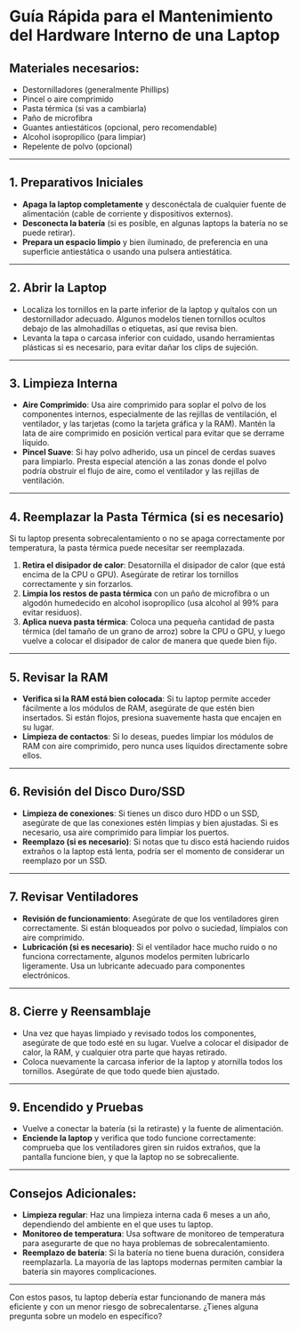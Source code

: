 # Guía Rápida para el Mantenimiento del Hardware Interno de una Laptop

## Materiales necesarios:
- Destornilladores (generalmente Phillips)
- Pincel o aire comprimido
- Pasta térmica (si vas a cambiarla)
- Paño de microfibra
- Guantes antiestáticos (opcional, pero recomendable)
- Alcohol isopropílico (para limpiar)
- Repelente de polvo (opcional)

---

## 1. Preparativos Iniciales
- **Apaga la laptop completamente** y desconéctala de cualquier fuente de alimentación (cable de corriente y dispositivos externos).
- **Desconecta la batería** (si es posible, en algunas laptops la batería no se puede retirar).
- **Prepara un espacio limpio** y bien iluminado, de preferencia en una superficie antiestática o usando una pulsera antiestática.

---

## 2. Abrir la Laptop
- Localiza los tornillos en la parte inferior de la laptop y quítalos con un destornillador adecuado. Algunos modelos tienen tornillos ocultos debajo de las almohadillas o etiquetas, así que revisa bien.
- Levanta la tapa o carcasa inferior con cuidado, usando herramientas plásticas si es necesario, para evitar dañar los clips de sujeción.

---

## 3. Limpieza Interna
- **Aire Comprimido**: Usa aire comprimido para soplar el polvo de los componentes internos, especialmente de las rejillas de ventilación, el ventilador, y las tarjetas (como la tarjeta gráfica y la RAM). Mantén la lata de aire comprimido en posición vertical para evitar que se derrame líquido.
- **Pincel Suave**: Si hay polvo adherido, usa un pincel de cerdas suaves para limpiarlo. Presta especial atención a las zonas donde el polvo podría obstruir el flujo de aire, como el ventilador y las rejillas de ventilación.

---

## 4. Reemplazar la Pasta Térmica (si es necesario)
Si tu laptop presenta sobrecalentamiento o no se apaga correctamente por temperatura, la pasta térmica puede necesitar ser reemplazada. 

1. **Retira el disipador de calor**: Desatornilla el disipador de calor (que está encima de la CPU o GPU). Asegúrate de retirar los tornillos correctamente y sin forzarlos.
2. **Limpia los restos de pasta térmica** con un paño de microfibra o un algodón humedecido en alcohol isopropílico (usa alcohol al 99% para evitar residuos).
3. **Aplica nueva pasta térmica**: Coloca una pequeña cantidad de pasta térmica (del tamaño de un grano de arroz) sobre la CPU o GPU, y luego vuelve a colocar el disipador de calor de manera que quede bien fijo.

---

## 5. Revisar la RAM
- **Verifica si la RAM está bien colocada**: Si tu laptop permite acceder fácilmente a los módulos de RAM, asegúrate de que estén bien insertados. Si están flojos, presiona suavemente hasta que encajen en su lugar.
- **Limpieza de contactos**: Si lo deseas, puedes limpiar los módulos de RAM con aire comprimido, pero nunca uses líquidos directamente sobre ellos.

---

## 6. Revisión del Disco Duro/SSD
- **Limpieza de conexiones**: Si tienes un disco duro HDD o un SSD, asegúrate de que las conexiones estén limpias y bien ajustadas. Si es necesario, usa aire comprimido para limpiar los puertos.
- **Reemplazo (si es necesario)**: Si notas que tu disco está haciendo ruidos extraños o la laptop está lenta, podría ser el momento de considerar un reemplazo por un SSD.

---

## 7. Revisar Ventiladores
- **Revisión de funcionamiento**: Asegúrate de que los ventiladores giren correctamente. Si están bloqueados por polvo o suciedad, límpialos con aire comprimido. 
- **Lubricación (si es necesario)**: Si el ventilador hace mucho ruido o no funciona correctamente, algunos modelos permiten lubricarlo ligeramente. Usa un lubricante adecuado para componentes electrónicos.

---

## 8. Cierre y Reensamblaje
- Una vez que hayas limpiado y revisado todos los componentes, asegúrate de que todo esté en su lugar. Vuelve a colocar el disipador de calor, la RAM, y cualquier otra parte que hayas retirado.
- Coloca nuevamente la carcasa inferior de la laptop y atornilla todos los tornillos. Asegúrate de que todo quede bien ajustado.

---

## 9. Encendido y Pruebas
- Vuelve a conectar la batería (si la retiraste) y la fuente de alimentación.
- **Enciende la laptop** y verifica que todo funcione correctamente: comprueba que los ventiladores giren sin ruidos extraños, que la pantalla funcione bien, y que la laptop no se sobrecaliente.

---

## Consejos Adicionales:
- **Limpieza regular**: Haz una limpieza interna cada 6 meses a un año, dependiendo del ambiente en el que uses tu laptop.
- **Monitoreo de temperatura**: Usa software de monitoreo de temperatura para asegurarte de que no haya problemas de sobrecalentamiento.
- **Reemplazo de batería**: Si la batería no tiene buena duración, considera reemplazarla. La mayoría de las laptops modernas permiten cambiar la batería sin mayores complicaciones.

---

Con estos pasos, tu laptop debería estar funcionando de manera más eficiente y con un menor riesgo de sobrecalentarse. ¿Tienes alguna pregunta sobre un modelo en específico?

